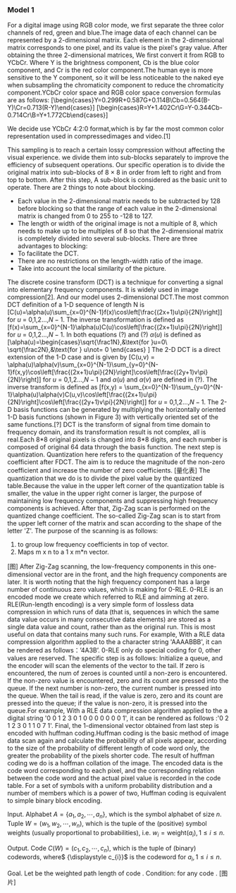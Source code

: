 ### Model 1
For a digital image using RGB color mode, we first separate the three color channels of red, green and blue.The image data of each channel can be represented by a 2-dimensional matrix. Each element in the 2-dimensional matrix corresponds to one pixel, and its value is the pixel's gray value. After obtaining the three 2-dimensional matrices, We first convert it from RGB to YCbCr. Where Y is the brightness component, Cb is the blue color component, and Cr is the red color component.The human eye is more sensitive to the Y component, so it will be less noticeable to the naked eye when subsampling the chromaticity component to reduce the chromaticity component.YCbCr color space and RGB color space conversion formulas are as follows:
\[\begin{cases}Y=0.299R+0.587G+0.114B\\Cb=0.564(B-Y)\\Cr=0.713(R-Y)\end{cases}\]
\[\begin{cases}R=Y+1.402Cr\\G=Y-0.344Cb-0.714Cr\\B=Y+1.772Cb\end{cases}\]

We decide use YCbCr 4:2:0 format,which is by far the most common color representation used in compressedimages and video.[1] 


This sampling is to reach a certain lossy compression without affecting the visual experience.
we divide them into sub-blocks separately to improve the efficiency of subsequent operations. Our specific operation is to divide the original matrix into sub-blocks of 8 × 8 in order from left to right and from top to bottom. After this step, A sub-block is considered as the basic unit to operate.
There are 2 things to note about blocking.
* Each value in the 2-dimensional matrix needs to be subtracted by 128 before blocking so that the range of each value in the 2-dimensional matrix is changed from 0 to 255 to -128 to 127.
* The length or width of the original image is not a multiple of 8, which needs to make up to be multiples of 8 so that the 2-dimensional matrix is completely divided into several sub-blocks.
There are three advantages to blocking:
* To facilitate the DCT.
* There are no restrictions on the length-width ratio of the image.
* Take into account the local similarity of the picture.

The discrete cosine transform (DCT) is a technique for converting a signal into elementary frequency components. It is widely used in image compression[2]. And our model uses 2-dimensional DCT.The most common DCT definition of a 1-D sequence of length N is 
\[C(u)=\alpha(u)\sum_{x=0}^{N-1}f(x)\cos\left[\frac{(2x+1)u\pi}{2N}\right]\]
for $u$ $=$ 0,1,2...,$N-1$. The inverse transformation is defined as
\[f(x)=\sum_{x=0}^{N-1}\alpha(u)C(u)\cos\left[\frac{(2x+1)u\pi}{2N}\right]\]
for $u$ $=$ 0,1,2...,$N-1$. In both equations (?) and (?) $\alpha(u)$ is defined as 
\[\alpha(u)=\begin{cases}\sqrt{\frac1N},&\text{for }u=0\\
   \sqrt{\frac2N},&\text{for } u\not= 0
   \end{cases}
\]
The 2-D DCT is a direct extension of the 1-D case and is given by
\[C(u,v) = \alpha(u)\alpha(v)\sum_{x=0}^{N-1}\sum_{y=0}^{N-1}f(x,y)\cos\left[\frac{(2x+1)u\pi}{2N}\right]\cos\left[\frac{(2y+1)v\pi}{2N}\right]\]
for $u$ $=$ 0,1,2...,$N-1$ and $\alpha(u)$ and $\alpha(v)$ are defined in (?). The inverse transform is defined as 
\[f(x,y) = \sum_{x=0}^{N-1}\sum_{y=0}^{N-1}\alpha(u)\alpha(v)C(u,v)\cos\left[\frac{(2x+1)u\pi}{2N}\right]\cos\left[\frac{(2y+1)v\pi}{2N}\right]\]
for $u$ $=$ 0,1,2...,$N-1$. The 2-D basis functions can be generated by multiplying the horizontally oriented 1-D basis functions (shown in Figure 3) with vertically oriented set of the same functions.[?] DCT is the transform of signal from time domain to frequency domain, and its transformation result is not complex, all is real.Each 8\*8 original pixels is changed into 8*8 digits, and each number is composed of original 64 data through the basis function.
The next step is quantization. Quantization here refers to the quantization of the frequency coefficient after FDCT. The aim is to reduce the magnitude of the non-zero coefficient and increase the number of zero coefficients.
[量化表]
The quantization that we do is to divide the pixel value by the quantized table.Because the value in the upper left corner of the quantization table is smaller, the value in the upper right corner is larger, the purpose of maintaining low frequency components and suppressing high frequency components is achieved.
After that, Zig-Zag scan is performed on the quantized change coefficient. The so-called Zig-Zag scan is to start from the upper left corner of the matrix and scan according to the shape of the letter 'Z'. The purpose of the scanning is as follows:
1. to group low frequency coefficients in top of vector. 
2. Maps m x n to a 1 x m*n vector.

[图]
After Zig-Zag scanning, the low-frequency components in this one-dimensional vector are in the front, and the high frequency components are later. It is worth noting that the high frequency component has a large number of continuous zero values, which is making for 0-RLE.
0-RLE is an encoded mode we create which referred to RLE and aimming at zero. RLE(Run-length encoding) is a very simple form of lossless data compression in which runs of data (that is, sequences in which the same data value occurs in many consecutive data elements) are stored as a single data value and count, rather than as the original run. This is most useful on data that contains many such runs. For example, With a RLE data compression algorithm applied to the a character string 'AAAABBB', it can be rendered as follows：’4A3B’. 0-RLE only do special coding for 0, other values are reserved. The specific step is as follows:
Initialize a queue, and the encoder will scan the elements of the vector to the tail. If zero is encountered, the num of zeroes is counted until a non-zero is encountered. If the non-zero value is encountered, zero and its count are pressed into the queue. If the next number is non-zero, the current number is pressed into the queue. When the tail is read, if the value is zero, zero and its count are pressed into the queue; if the value is non-zero, it is pressed into the queue.For example, With a RLE data compression algorithm applied to the a digital string '0 0 1 2 3 0 1 0 0 0 0 0 0 0 1', it can be rendered as follows :'0 2 1 2 3 0 1 1 0 7 1'.
Final, the 1-dimensional vector obtained from last step is encoded with huffman coding.Huffman coding is the basic method of image data scan again and calculate the probability of all pixels appear, according to the size of the probability of different length of code word only, the greater the probability of the pixels shorter code. The result of huffman coding we do is a hoffman collation of the image. The encoded data is the code word corresponding to each pixel, and the corresponding relation between the code word and the actual pixel value is recorded in the code table.
For a set of symbols with a uniform probability distribution and a number of members which is a power of two, Huffman coding is equivalent to simple binary block encoding.

Input.
Alphabet  ${\displaystyle A=\left\{a_{1},a_{2},\cdots ,a_{n}\right\}}$, which is the symbol alphabet of size ${\displaystyle n}$.
Tuple ${\displaystyle W=(w_{1},w_{2},\cdots ,w_{n})}$, which is the tuple of the (positive) symbol weights (usually proportional to probabilities), i.e. ${\displaystyle w_{i}=\mathrm {weight} \left(a_{i}\right),1\leq i\leq n}$.

Output.
Code ${\displaystyle C\left(W\right)=(c_{1},c_{2},\cdots ,c_{n})}$, which is the tuple of (binary) codewords, where$ {\displaystyle c_{i}}$ is the codeword for ${\displaystyle a_{i},1\leq i\leq n}$.

Goal.
Let  be the weighted path length of code . Condition:  for any code . 
[图片]